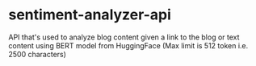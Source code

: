# sentiment-analyzer-api
API that's used to analyze blog content given a link to the blog or text content using BERT model from HuggingFace (Max limit is 512 token i.e. 2500 characters)
